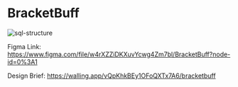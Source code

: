 # BracketBuff
 
![sql-structure](https://user-images.githubusercontent.com/23157776/186820327-65730611-a8d6-42d9-b603-6096c17c029c.png)

Figma Link: https://www.figma.com/file/w4rXZZiDKXuvYcwg4Zm7bl/BracketBuff?node-id=0%3A1

Design Brief: https://walling.app/vQpKhkBEy1OFoQXTx7A6/bracketbuff
